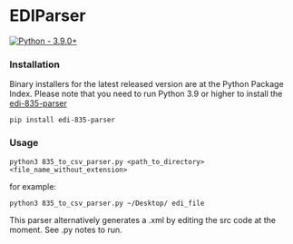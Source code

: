 # EDIParser
[![Python - 3.9.0+](https://img.shields.io/badge/Python-3.9.0%2B-orange)](https://www.python.org/downloads/release/python-390/)


### Installation
Binary installers for the latest released version are at the Python Package Index. Please note that you need to run Python 3.9 or higher to install the [edi-835-parser](https://github.com/keironstoddart/edi-835-parser)

```
pip install edi-835-parser
```

### Usage
```
python3 835_to_csv_parser.py <path_to_directory> <file_name_without_extension>
```
for example:
```
python3 835_to_csv_parser.py ~/Desktop/ edi_file
```
This parser alternatively generates a .xml by editing the src code at the moment. See .py notes to run.
